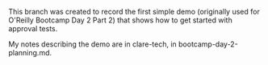 This branch was created to record the first simple demo 
(originally used for O'Reilly Bootcamp Day 2 Part 2) 
that shows how to get started with approval tests.

My notes describing the demo are in clare-tech, 
in bootcamp-day-2-planning.md.
